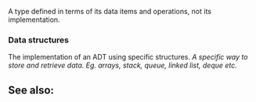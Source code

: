 A type defined in terms of its data items and operations, not its implementation.

### Data structures

The implementation of an ADT using specific structures.
*A specific way to store and retrieve data. Eg. arrays, stack, queue, linked list, deque etc.*


 
See also:
- 
